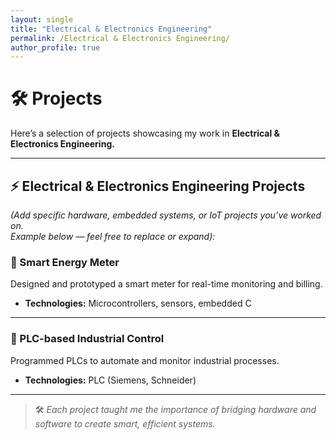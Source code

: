 ```yaml
---
layout: single
title: "Electrical & Electronics Engineering"
permalink: /Electrical & Electronics Engineering/
author_profile: true
---
```


# 🛠 Projects 

Here’s a selection of projects showcasing my work in **Electrical & Electronics Engineering.**

---

## ⚡ Electrical & Electronics Engineering Projects
*(Add specific hardware, embedded systems, or IoT projects you’ve worked on.  
Example below — feel free to replace or expand):*

### 📌 Smart Energy Meter
Designed and prototyped a smart meter for real-time monitoring and billing.
- **Technologies:** Microcontrollers, sensors, embedded C

---

### 📌 PLC-based Industrial Control
Programmed PLCs to automate and monitor industrial processes.
- **Technologies:** PLC (Siemens, Schneider)

---

> 🛠 *Each project taught me the importance of bridging hardware and software to create smart, efficient systems.*
